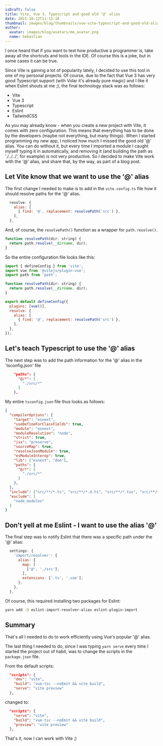 ```yaml
---
isDraft: false
title: Vite, Vue 3, Typescript and good old '@' alias
date: 2021-10-12T11:13:18
thumbnail: images/blog/thumbnails/vue-vite-typescript-and-good-old-alias.png
author:
  avatar: images/blog/avatars/me_avatar.png
  name: Sebastian
---
```


I once heard that if you want to test how productive a programmer is, take away all the shortcuts and tools in the IDE. Of course this is a joke, but in some cases it can be true.
<!--more-->
Since Vite is gaining a lot of popularity lately, I decided to use this tool in one of my personal projects. Of course, due to the fact that Vue 3 has very good Typescript support (with Volar it's already pure magic) and I like it when Eslint shouts at me ;), the final technology stack was as follows:
- Vite
- Vue 3
- Typescript
- Eslint
- TailwindCSS

As you may already know - when you create a new project with Vite, it comes with zero configuration. This means that everything has to be done by the developers (maybe not everything, but many things). When I started programming my new app, I noticed how much I missed the good old '@' alias. You can do without it, but every time I imported a module I caught myself typing it in automatically, and removing it (and building the path as './../../', for example) is not very productive. So I decided to make Vite work with the '@' alias, and share that, by the way, as part of a blog post.

## Let Vite know that we want to use the '@' alias

The first change I needed to make is to add in the `vite.config.ts` file how it should resolve paths for the '@' alias.

```js
  resolve: {
    alias: [
      { find: '@', replacement: resolvePath('src') },
    ],
  },
```

And, of course, the `resolvePath()` function as a wrapper for `path.resolve()`.

```js
function resolvePath(dir: string) {
  return path.resolve(__dirname, dir);
}
```

So the entire configuration file looks like this:

```js
import { defineConfig } from 'vite';
import vue from '@vitejs/plugin-vue';
import path from 'path';

function resolvePath(dir: string) {
  return path.resolve(__dirname, dir);
}

export default defineConfig({
  plugins: [vue()],
  resolve: {
    alias: [
      { find: '@', replacement: resolvePath('src') },
    ],
  },
});
```

## Let's teach Typescript to use the '@' alias

The next step was to add the path information for the '@' alias in the `tsconfig.json' file

```json
    "paths": {
      "@/*": [
        "./src/*"
      ]
    },  
```

My entire `tsconfig.json` file thus looks as follows:

```json
{
  "compilerOptions": {
    "target": "esnext",
    "useDefineForClassFields": true,
    "module": "esnext",
    "moduleResolution": "node",
    "strict": true,
    "jsx": "preserve",
    "sourceMap": true,
    "resolveJsonModule": true,
    "esModuleInterop": true,
    "lib": ["esnext", "dom"],
    "paths": {
      "@/*": [
        "./src/*"
      ]
    },  
  },
  "include": ["src/**/*.ts", "src/**/*.d.ts", "src/**/*.tsx", "src/**/*.vue"],
  "exclude": [
    "node_modules"
  ]
}
```

## Don't yell at me Eslint - I want to use the alias '@'

The final step was to notify Eslint that there was a specific path under the '@' alias:

```js
  settings: {
    'import/resolver': {
      alias: {
        map: [
          ['@', './src'],
        ],
        extensions: ['.ts', '.vue'],
      },
    },
  },
```

Of course, this required installing two packages for Eslint:

```sh
yarn add -D eslint-import-resolver-alias eslint-plugin-import
```

## Summary

That's all I needed to do to work efficiently using Vue's popular '@' alias.

The last thing I needed to do, since I was typing `yarn serve` every time I started the project out of habit, was to change the scripts in the `package.json` file.

From the default scripts:

```json
  "scripts": {
    "dev": "vite",
    "build": "vue-tsc --noEmit && vite build",
    "serve": "vite preview"
  },
```

changed to:

```json
  "scripts": {
    "serve": "vite",
    "build": "vue-tsc --noEmit && vite build",
    "preview": "vite preview"
  },
```

That's it, now I can work with Vite ;)
